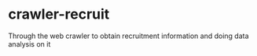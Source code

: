 # crawler-recruit
Through the web crawler to obtain recruitment information and doing data analysis on it 
